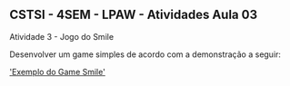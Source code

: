 ## CSTSI - 4SEM - LPAW - Atividades Aula 03

Atividade 3 - Jogo do Smile

Desenvolver um game simples de acordo com a demonstração a seguir:

['Exemplo do Game Smile']('./atividade/exemoplo-atividade-3.mp4')
